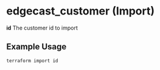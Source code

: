 
# edgecast_customer (Import)

**id** The customer id to import

## Example Usage

```shell
terraform import id
```
